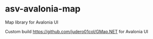 # asv-avalonia-map
Map library for Avalonia UI

Custom build https://github.com/judero01col/GMap.NET for Avalonia UI
